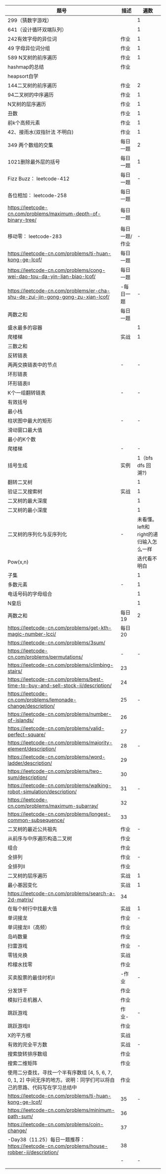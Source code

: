 | 题号                                                                                                                                                                  | 描述              | 遍数                                                    |
| ----------------------------------------------------------------------------------------------------------------------------------------------------------------------- | ------------------- | --------------------------------------------------------- |
| 299（猜数字游戏）                                                                                                                                                |                      | 1                                                         |
| 641（设计循环双端队列）                                                                                                                                       |                      | 1                                                         |
| 242有效字母的异位词                                                                                                                                             | 作业              | 1                                                         |
| 49 字母异位词分组                                                                                                                                                | 作业              | 1                                                         |
| 589 N叉树的前序遍历                                                                                                                                              | 作业              | 1                                                         |
| hashmap的总结                                                                                                                                                        | 作业              |                                                            |
| heapsort自学                                                                                                                                                          |                      |                                                            |
| 144二叉树的前序遍历                                                                                                                                             | 作业              | 2                                                         |
| 94二叉树的中序遍历                                                                                                                                              | 作业              | 1                                                         |
| N叉树的层序遍历                                                                                                                                                  | 作业              | 1                                                         |
| 丑数                                                                                                                                                                  | 作业              | 1                                                         |
| 前k个高频元素                                                                                                                                                     | 作业              | 1                                                         |
| 42、接雨水(双指针法 不明白)                                                                                                                                  | 作业              | 1                                                         |
| 349 两个数组的交集                                                                                                                                               | 每日一题        | 2                                                         |
| 1021删除最外层的括号                                                                                                                                            | 每日一题        | 1                                                         |
| Fizz Buzz： leetcode-412                                                                                                                                               | 每日一题        | -                                                         |
| 各位相加： leetcode-258                                                                                                                                            | 每日一题        |                                                            |
| https://leetcode-cn.com/problems/maximum-depth-of-binary-tree/                                                                                                          | 每日一题        |                                                            |
| 移动零： leetcode-283                                                                                                                                               | 每日一题/作业 | -                                                         |
| https://leetcode-cn.com/problems/ti-huan-kong-ge-lcof/                                                                                                                  | 每日一题        |                                                            |
| https://leetcode-cn.com/problems/cong-wei-dao-tou-da-yin-lian-biao-lcof/                                                                                                | 每日一题        |                                                            |
| https://leetcode-cn.com/problems/er-cha-shu-de-zui-jin-gong-gong-zu-xian-lcof/                                                                                          | -每日一题       | -                                                         |
| 两数之和                                                                                                                                                            | 每日一题        |                                                            |
| 盛水最多的容器                                                                                                                                                   |                      | 1                                                         |
| 爬楼梯                                                                                                                                                               | 实战              | 1                                                         |
| 三数之和                                                                                                                                                            |                      |                                                            |
| 反转链表                                                                                                                                                            |                      |                                                            |
| 两两交换链表中的节点                                                                                                                                          | -                   | -                                                         |
| 环形链表                                                                                                                                                            |                      |                                                            |
| 环形链表II                                                                                                                                                          |                      |                                                            |
| K个一组翻转链表                                                                                                                                                  | -                   | -                                                         |
| 有效括号                                                                                                                                                            |                      |                                                            |
| 最小栈                                                                                                                                                               |                      |                                                            |
| 柱状图中最大的矩形                                                                                                                                             | -                   | -                                                         |
| 滑动窗口最大值                                                                                                                                                   |                      |                                                            |
| 最小的K个数                                                                                                                                                        |                      |                                                            |
| 爬楼梯                                                                                                                                                               | -                   | -                                                         |
| 括号生成                                                                                                                                                            | 实例              | 1（bfs dfs 回溯?)                                      |
| 翻转二叉树                                                                                                                                                         |                      | 1                                                         |
| 验证二叉搜索树                                                                                                                                                   | 实战              | 1                                                         |
| 二叉树的最大深度                                                                                                                                                |                      | 1                                                         |
| 二叉树的最小深度                                                                                                                                                |                      | 1                                                         |
| 二叉树的序列化与反序列化                                                                                                                                    | -                   | 未看懂。<br />left和right的递归输入怎么一样 |
| Pow(x,n)                                                                                                                                                                |                      | 迭代看不明白                                        |
| 子集                                                                                                                                                                  |                      | 1                                                         |
| 多数元素                                                                                                                                                            | -                   | 1                                                         |
| 电话号码的字母组合                                                                                                                                             |                      | 1                                                         |
| N皇后                                                                                                                                                                 |                      | 1                                                         |
| 两数之和                                                                                                                                                            | 每日19            | 2                                                         |
| https://leetcode-cn.com/problems/get-kth-magic-number-lcci/                                                                                                             | 每日20            |                                                            |
| https://leetcode-cn.com/problems/3sum/                                                                                                                                  |                      |                                                            |
| https://leetcode-cn.com/problems/permutations/                                                                                                                          | -                   | -                                                         |
| https://leetcode-cn.com/problems/climbing-stairs/                                                                                                                       | 23                  |                                                            |
| https://leetcode-cn.com/problems/best-time-to-buy-and-sell-stock-ii/description/                                                                                        | 24                  |                                                            |
| https://leetcode-cn.com/problems/lemonade-change/description/                                                                                                           | 25                  | -                                                         |
| https://leetcode-cn.com/problems/number-of-islands/                                                                                                                     | 26                  |                                                            |
| https://leetcode-cn.com/problems/valid-perfect-square/                                                                                                                  | 27                  |                                                            |
| https://leetcode-cn.com/problems/majority-element/description/                                                                                                          | 28                  | -                                                         |
| https://leetcode-cn.com/problems/word-ladder/description/                                                                                                               | 29                  |                                                            |
| https://leetcode-cn.com/problems/two-sum/description/                                                                                                                   | 30                  |                                                            |
| https://leetcode-cn.com/problems/walking-robot-simulation/description/                                                                                                  | 31                  | -                                                         |
| https://leetcode-cn.com/problems/maximum-subarray/                                                                                                                      | 32                  |                                                            |
| https://leetcode-cn.com/problems/longest-common-subsequence/                                                                                                            | 33                  |                                                            |
| 二叉树的最近公共祖先                                                                                                                                          | 作业              | -                                                         |
| 从前序与中序遍历构造二叉树                                                                                                                                 | 作业              |                                                            |
| 组合                                                                                                                                                                  | 作业              |                                                            |
| 全排列                                                                                                                                                               | 作业              | -                                                         |
| 全排列II                                                                                                                                                             | 作业              |                                                            |
| 二叉树的层序遍历                                                                                                                                                | 实战              | 1                                                         |
| 最小基因变化                                                                                                                                                      | 实战              | 1                                                         |
| https://leetcode-cn.com/problems/search-a-2d-matrix/                                                                                                                    | 34                  |                                                            |
| 在每个树行中找最大值                                                                                                                                          | 实战              | 1                                                         |
| 单词接龙                                                                                                                                                            | 作业              | -                                                         |
| 单词接龙II（高频）                                                                                                                                              | 作业              |                                                            |
| 岛屿数量                                                                                                                                                            | 作业              |                                                            |
| 扫雷游戏                                                                                                                                                            | 作业              | -                                                         |
| 零钱兑换                                                                                                                                                            | 实战              |                                                            |
| 柃檬水找零                                                                                                                                                         | 作业              |                                                            |
| 买卖股票的最佳时机II                                                                                                                                           | -作业             | -                                                         |
| 分发饼干                                                                                                                                                            | 作业              |                                                            |
| 模拟行走机器人                                                                                                                                                   | 作业              |                                                            |
| 跳跃游戏                                                                                                                                                            | 作业-             | -                                                         |
| 跳跃游戏II                                                                                                                                                          | 作业              |                                                            |
| X的平方根                                                                                                                                                           | 实战              |                                                            |
| 有效的完全平方数                                                                                                                                                | 实战              | -                                                         |
| 搜索旋转排序数组                                                                                                                                                | 作业              |                                                            |
| 搜索二维矩阵                                                                                                                                                      | 作业              |                                                            |
| 使用二分查找，寻找一个半有序数组 [4, 5, 6, 7, 0, 1, 2] 中间无序的地方。说明：同学们可以将自己的思路、代码写在学习总结中 | 作业              |                                                            |
| https://leetcode-cn.com/problems/ti-huan-kong-ge-lcof/                                                                                                                  | 35                  | -                                                         |
| https://leetcode-cn.com/problems/minimum-path-sum/                                                                                                                      | 36                  |                                                            |
| https://leetcode-cn.com/problems/coin-change/                                                                                                                           | 37                  |                                                            |
| -Day38（11.25）每日一题推荐：https://leetcode-cn.com/problems/house-robber-ii/description/                                                                     | 38                  |                                                            |
|                                                                                                                                                                          | -                   | -                                                         |
|                                                                                                                                                                          |                      |                                                            |
|                                                                                                                                                                          |                      |                                                            |
